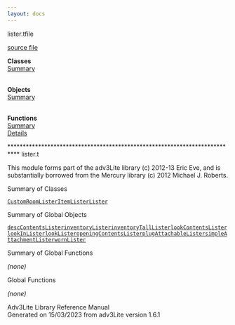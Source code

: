 ```yaml
---
layout: docs
---
```

<span class="title">lister.t</span><span class="type">file</span>

[source file](../source/lister.t.html)

**Classes**  
[Summary](#_ClassSummary_)  
 

**Objects**  
[Summary](#_ObjectSummary_)  
 

**Functions**  
[Summary](#_FunctionSummary_)  
[Details](#_Functions_)



\*\*\*\*\*\*\*\*\*\*\*\*\*\*\*\*\*\*\*\*\*\*\*\*\*\*\*\*\*\*\*\*\*\*\*\*\*\*\*\*\*\*\*\*\*\*\*\*\*\*\*\*\*\*\*\*\*\*\*\*\*\*\*\*\*\*\*\*\*\*\*\*\*\*\*
lister.t

This module forms part of the adv3Lite library (c) 2012-13 Eric Eve, and
is substantially borrowed from the Mercury library (c) 2012 Michael J.
Roberts.



<span id="_ClassSummary_"></span>



<span class="hdln">Summary of Classes</span>  



[`CustomRoomLister`](../object/CustomRoomLister.html)[`ItemLister`](../object/ItemLister.html)[`Lister`](../object/Lister.html)
<span id="_ObjectSummary_"></span>



<span class="hdln">Summary of Global Objects</span>  



[`descContentsLister`](../object/descContentsLister.html)[`inventoryLister`](../object/inventoryLister.html)[`inventoryTallLister`](../object/inventoryTallLister.html)[`lookContentsLister`](../object/lookContentsLister.html)[`lookInLister`](../object/lookInLister.html)[`lookLister`](../object/lookLister.html)[`openingContentsLister`](../object/openingContentsLister.html)[`plugAttachableLister`](../object/plugAttachableLister.html)[`simpleAttachmentLister`](../object/simpleAttachmentLister.html)[`wornLister`](../object/wornLister.html)
<span id="FunctionSummary_"></span>



<span class="hdln">Summary of Global Functions</span>  



*(none)* <span id="_Functions_"></span>



<span class="hdln">Global Functions</span>  



*(none)*



Adv3Lite Library Reference Manual  
Generated on 15/03/2023 from adv3Lite version 1.6.1


